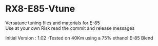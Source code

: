 # RX8-E85-Vtune
Versatune tuning files and materials for E-85  
Use at your own Risk read the commit and release messages 

Initial Version : 1.02 
-Tested on 40Km using a 75% ethanol E-85 Blend  
